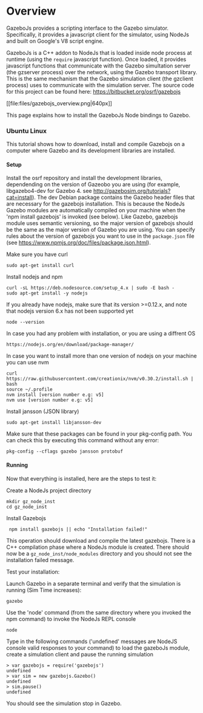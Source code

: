 # Overview

GazeboJs provides a scripting interface to the Gazebo simulator. Specifically, it provides a javascript client for the simulator, using NodeJs and built on Google's V8 script engine.

GazeboJs is a C++ addon to NodeJs that is loaded inside node process at runtime (using the `require` javascript function). Once loaded, it provides javascript functions that communicate with the Gazebo simultation server (the gzserver process) over the network, using the Gazebo transport library.
This is the same mechanism that the Gazebo simulation client (the gzclient process) uses to communicate with the simulation server.
The source code for this project can be found here: <https://bitbucket.org/osrf/gazebojs>

[[file:files/gazebojs_overview.png|640px]]

This page explains how to install the GazeboJs Node bindings to Gazebo.




### Ubuntu Linux

This tutorial shows how to download, install and compile Gazebojs on a computer where Gazebo and its  development libraries are installed.

#### Setup

Install the osrf repository and install the development libraries, dependending on the version of Gazeobo you are using (for example, libgazebo4-dev for Gazebo 4. see http://gazebosim.org/tutorials?cat=install). The dev Debian package contains the Gazebo header files that are necessary for the gazebojs installation. This is because the NodeJs Gazebo modules are automatically compiled on your machine when the 'npm install gazebojs' is invoked (see below).
Like Gazebo, gazebojs module uses semantic versioning, so the major version of gazebojs should be the same as the major version of Gazebo you are using. You can specify rules about the version of gazebojs you want to use in the `package.json` file (see https://www.npmjs.org/doc/files/package.json.html).

Make sure you have curl

    sudo apt-get install curl

Install nodejs and npm

    curl -sL https://deb.nodesource.com/setup_4.x | sudo -E bash -
    sudo apt-get install -y nodejs

If you already have nodejs, make sure that its version >=0.12.x, and note that nodejs version 6.x has not been supported yet

    node --version
    
In case you had any problem with installation, or you are using a diffrent OS

    https://nodejs.org/en/download/package-manager/

In case you want to install more than one version of nodejs on your machine you can use nvm

    curl https://raw.githubusercontent.com/creationix/nvm/v0.30.2/install.sh | bash
    source ~/.profile
    nvm install [version number e.g: v5]
    nvm use [version number e.g: v5]
 
Install jansson (JSON library)

    sudo apt-get install libjansson-dev

Make sure that these packages can be found in your pkg-config path. You can check this by executing this command without any error:

    pkg-config --cflags gazebo jansson protobuf


#### Running

Now that everything is installed, here are the steps to test it:


Create a NodeJs project directory
 
    mkdir gz_node_inst
    cd gz_node_inst


Install Gazebojs

     npm install gazebojs || echo "Installation failed!"

This operation should download and compile the latest gazebojs. There is a C++
compilation phase where a NodeJs module is created. There should now be a
`gz_node_inst/node_modules` directory and you should not see the installation
failed message.


Test your installation:

Launch Gazebo in a separate terminal and verify that the simulation is running (Sim Time increases):

    gazebo


Use the 'node' command (from the same directory where you invoked the npm
command) to invoke the NodeJs REPL console

    node

Type in the following commands ('undefined' messages are NodeJS console valid
responses to your command) to load the gazeboJs module, create a
simulation client and pause the running simulation

    > var gazebojs = require('gazebojs')
    undefined
    > var sim = new gazebojs.Gazebo()
    undefined
    > sim.pause()
    undefined

You should see the simulation stop in Gazebo.

